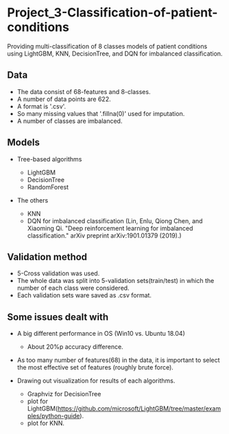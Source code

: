 # Project_3-Classification-of-patient-conditions

Providing multi-classification of 8 classes models of patient conditions using LightGBM, KNN, DecisionTree, and DQN for imbalanced classification.


## Data

- The data consist of 68-features and 8-classes.
- A number of data points are 622.
- A format is '.csv'.
- So many missing values that '.fillna(0)' used for imputation.
- A number of classes are imbalanced.


## Models

- Tree-based algorithms
  - LightGBM
  - DecisionTree
  - RandomForest
  
- The others
  - KNN
  - DQN for imbalanced classification (Lin, Enlu, Qiong Chen, and Xiaoming Qi. "Deep reinforcement learning for imbalanced classification." arXiv preprint arXiv:1901.01379 (2019).)


## Validation method

- 5-Cross validation was used.
- The whole data was split into 5-validation sets(train/test) in which the number of each class were considered. 
- Each validation sets ware saved as .csv format.


## Some issues dealt with

- A big different performance in OS (Win10 vs. Ubuntu 18.04)
  - About 20%p accuracy difference.

- As too many number of features(68) in the data, it is important to select the most effective set of features (roughly brute force). 

- Drawing out visualization for results of each algorithms.
  - Graphviz for DecisionTree
  - plot for LightGBM(https://github.com/microsoft/LightGBM/tree/master/examples/python-guide).
  - plot for KNN.
   
